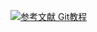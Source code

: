 
[![](https://img.shields.io/badge/参考文献-Git教程-yellow.svg "参考文献 Git教程")](https://www.liaoxuefeng.com/wiki/0013739516305929606dd18361248578c67b8067c8c017b000)

